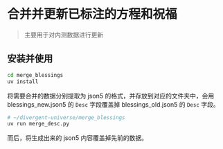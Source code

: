 # 合并并更新已标注的方程和祝福

> 主要用于对内测数据进行更新

## 安装并使用

```sh
cd merge_blessings
uv install
```

将需要合并的数据分别提取为 json5 的格式，并存放到对应的文件夹中，会用 blessings_new.json5
的 `Desc` 字段覆盖掉 blessings_old.json5 的 `Desc` 字段。

```sh
# ~/divergent-universe/merge_blessings
uv run merge_desc.py
```

而后，将生成出来的 json5 内容覆盖掉先前的数据。
